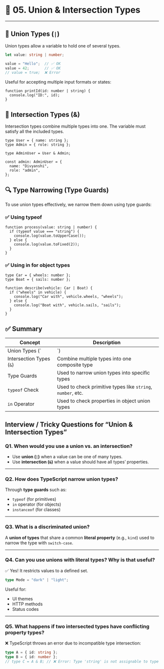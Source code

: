 # 📘 05. Union & Intersection Types

---

## 🔹 Union Types (`|`)

Union types allow a variable to hold one of several types.

```ts
let value: string | number;

value = "Hello";  // ✅ OK
value = 42;       // ✅ OK
// value = true;  ❌ Error
```
Useful for accepting multiple input formats or states:

```
function printId(id: number | string) {
  console.log("ID:", id);
}
```

## 🔗 Intersection Types (&)
Intersection types combine multiple types into one. The variable must satisfy all the included types.

```
type User = { name: string };
type Admin = { role: string };

type AdminUser = User & Admin;

const admin: AdminUser = {
  name: "Divyanshi",
  role: "admin",
};
```

## 🔍 Type Narrowing (Type Guards)
To use union types effectively, we narrow them down using type guards:

### ✅ Using typeof
```
function process(value: string | number) {
  if (typeof value === "string") {
    console.log(value.toUpperCase());
  } else {
    console.log(value.toFixed(2));
  }
}
```

### ✅ Using in for object types
```
type Car = { wheels: number };
type Boat = { sails: number };

function describe(vehicle: Car | Boat) {
  if ("wheels" in vehicle) {
    console.log("Car with", vehicle.wheels, "wheels");
  } else {
    console.log("Boat with", vehicle.sails, "sails");
  }
}
```

## ✅ Summary

| Concept                 | Description                                                |
|-------------------------|------------------------------------------------------------|
| Union Types (`|`)       | Variable can be one of several types                       |
| Intersection Types (`&`)| Combine multiple types into one composite type             |
| Type Guards             | Used to narrow union types into specific types             |
| `typeof` Check          | Used to check primitive types like `string`, `number`, etc.|
| `in` Operator           | Used to check properties in object union types             |


## Interview / Tricky Questions for “Union & Intersection Types”

### Q1. When would you use a union vs. an intersection?
- Use **union (`|`)** when a value can be one of many types.
- Use **intersection (`&`)** when a value should have all types’ properties.

---

### Q2. How does TypeScript narrow union types?
Through **type guards** such as:
- `typeof` (for primitives)
- `in` operator (for objects)
- `instanceof` (for classes)

---

### Q3. What is a discriminated union?
A **union of types** that share a common **literal property** (e.g., `kind`) used to narrow the type with `switch-case`.

---

### Q4. Can you use unions with literal types? Why is that useful?
✅ Yes! It restricts values to a defined set.

```ts
type Mode = "dark" | "light";
```

Useful for:
- UI themes
- HTTP methods
- Status codes

---

### Q5. What happens if two intersected types have conflicting property types?
❌ TypeScript throws an error due to incompatible type intersection:

```ts
type A = { id: string };
type B = { id: number };
// type C = A & B; // ❌ Error: Type 'string' is not assignable to type 'number'
```
